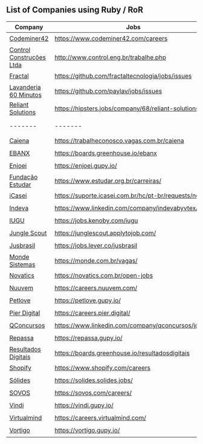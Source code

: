 ## List of Companies using Ruby / RoR

Company | Jobs | Office | Remote
------- | ----- | ---------- | -------
[Codeminer42](https://www.codeminer42.com/) | https://www.codeminer42.com/careers | :heavy_check_mark: | :heavy_check_mark:
[Control Construções Ltda](http://www.control.eng.br/) | http://www.control.eng.br/trabalhe.php | :heavy_check_mark: | :white_check_mark:
[Fractal](https://fractaltecnologia.com.br/) | https://github.com/fractaltecnologia/jobs/issues | :heavy_check_mark: | :heavy_check_mark:
[Lavanderia 60 Minutos](https://www.lavanderia60minutos.com.br) | https://github.com/paylav/jobs/issues | :heavy_check_mark: | :white_check_mark:
[Reliant Solutions](https://reliantsolutions.com) | https://hipsters.jobs/company/68/reliant-solutions/ | :heavy_check_mark: | :white_check_mark:
 ------- | ------- | ------- | -------
[Caiena](https://caiena.net/) | https://trabalheconosco.vagas.com.br/caiena | :white_check_mark: | :heavy_check_mark:
[EBANX](https://www.ebanx.com/) | https://boards.greenhouse.io/ebanx | :white_check_mark: | :heavy_check_mark:
[Enjoei](https://www.enjoei.com.br/) | https://enjoei.gupy.io/ | :white_check_mark: | :heavy_check_mark:
[Fundação Estudar](https://www.estudar.org.br/) | https://www.estudar.org.br/carreiras/ | :white_check_mark: | :heavy_check_mark:
[iCasei](https://www.icasei.com.br/) | https://suporte.icasei.com.br/hc/pt-br/requests/new | :white_check_mark: | :heavy_check_mark:
[Indeva](https://indeva.com.br/) | https://www.linkedin.com/company/indevabyvtex/jobs/ | :white_check_mark: | :heavy_check_mark:
[IUGU](https://iugu.com/) | https://jobs.kenoby.com/iugu | :white_check_mark: | :heavy_check_mark:
[Jungle Scout](https://www.junglescout.com/) | https://junglescout.applytojob.com/ | :white_check_mark: | :heavy_check_mark:
[Jusbrasil](https://www.jusbrasil.com.br/home) | https://jobs.lever.co/jusbrasil | :white_check_mark: | :heavy_check_mark:
[Monde Sistemas](https://monde.com.br/) | https://monde.com.br/vagas/ | :white_check_mark: | :heavy_check_mark:
[Novatics](https://novatics.com.br/) | https://novatics.com.br/open-jobs | :white_check_mark: | :heavy_check_mark:
[Nuuvem](https://www.nuuvem.com/) | https://careers.nuuvem.com/ | :white_check_mark: | :heavy_check_mark: 
[Petlove](https://www.petlove.com.br/) | https://petlove.gupy.io/ | :white_check_mark: | :heavy_check_mark:
[Pier Digital](https://www.pier.digital/) | https://careers.pier.digital/ | :white_check_mark: | :heavy_check_mark:
[QConcursos](https://www.qconcursos.com/) | https://www.linkedin.com/company/qconcursos/jobs/ | :white_check_mark: | :heavy_check_mark:
[Repassa](https://www.repassa.com.br/) | https://repassa.gupy.io/ | :white_check_mark: | :heavy_check_mark:
[Resultados Digitais](https://resultadosdigitais.com.br/) | https://boards.greenhouse.io/resultadosdigitais | :white_check_mark: | :heavy_check_mark:
[Shopify](https://www.shopify.com/) | https://www.shopify.com/careers | :white_check_mark: | :heavy_check_mark:
[Sólides](https://solides.com.br/) | https://solides.solides.jobs/ | :white_check_mark: | :heavy_check_mark:
[SOVOS](https://sovos.com/) | https://sovos.com/careers/ | :white_check_mark: | :heavy_check_mark:
[Vindi](https://vindi.com.br/) | https://vindi.gupy.io/ | :white_check_mark: | :heavy_check_mark:
[Virtualmind](https://virtualmind.com/) | https://careers.virtualmind.com/ | :white_check_mark: | :heavy_check_mark:
[Vortigo](https://vortigo.digital/) | https://vortigo.gupy.io/ | :white_check_mark: | :heavy_check_mark:
